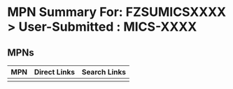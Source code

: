



# MPN Summary For: FZSUMICSXXXX > User-Submitted : MICS-XXXX

## MPNs
  

|MPN|Direct Links|Search Links|
| :--- | :--- | :--- |
||||
